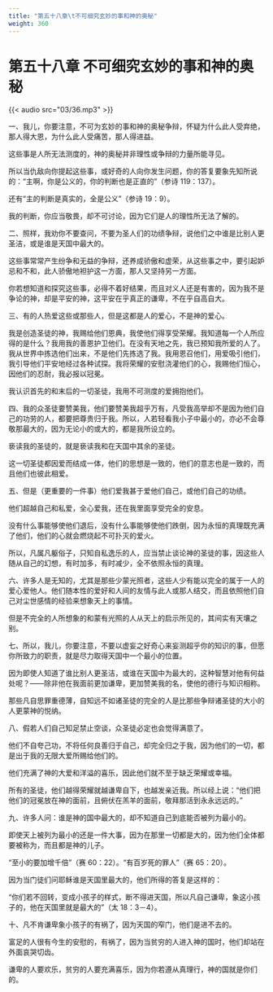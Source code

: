```yaml
---
title: "第五十八章\t不可细究玄妙的事和神的奥秘"
weight: 360
---
```


# 第五十八章 不可细究玄妙的事和神的奥秘

{{< audio src="03/36.mp3" >}}

一、我儿，你要注意，不可为玄妙的事和神的奥秘争辩，怀疑为什么此人受弃绝，那人得大恩，为什么此人受痛苦，那人得进益。

这些事是人所无法测度的，神的奥秘并非理性或争辩的力量所能寻见。

所以当仇敌向你提起这些事，或好奇的人向你发生问题，你的答复要象先知所说的：“主啊，你是公义的，你的判断也是正直的”（参诗 119：137）。

还有“主的判断是真实的，全是公义”（参诗 19：9）。

我的判断，你应当敬畏，却不可讨论，因为它们是人的理性所无法了解的。

二、照样，我劝你不要查问，不要为圣人们的功绩争辩，说他们之中谁是比别人更圣洁，或是谁是天国中最大的。

这些事常常产生纷争和无益的争辩，还养成骄傲和虚荣，从这些事之中，要引起妒忌和不和，此人骄傲地袒护这一方面，那人又坚持另一方面。

你若想知道和探究这些事，必得不着好结果，而且对义人还是有害的，因为我不是争论的神，却是平安的神，这平安在乎真正的谦卑，不在乎自高自大。

三、有的人热爱这些或那些人，但是这都是人的爱心，不是神的爱心。

我是创造圣徒的神，我赐给他们恩典，我使他们得享受荣耀。我知道每一个人所应得的是什么？我用我的善恩护卫他们。在没有天地之先，我已预知我所爱的人了。我从世界中拣选他们出来，不是他们先拣选了我。我用恩召他们，用爱吸引他们，我引导他们平安地经过各种试探。我将荣耀的安慰浇灌他们的心，我赐他们恒心，因他们的忍耐，我必报以冠冕。

我认识首先的和末后的一切圣徒，我用不可测度的爱拥抱他们。

四、我的众圣徒要赞美我，他们要赞美我超乎万有，凡受我高举却不是因为他们自己的功劳的人，都要把尊贵归于我。所以，人若轻看我小子中最小的，亦必不会尊敬那最大的，因为无论小的或大的，都是我所设立的。

亵读我的圣徒的，就是亵读我和在天国中其余的圣徒。

这一切圣徒都因爱而结成一体，他们的思想是一致的，他们的意志也是一致的，而且他们也彼此相爱。

五、但是（更重要的一件事）他们爱我甚于爱他们自己，或他们自己的功绩。

他们超越自己和私爱，全心爱我，还在我里面享受完全的安息。

没有什么事能够使他们退后，没有什么事能够使他们跌倒，因为永恒的真理既充满了他们，他们的心就会燃烧起不可扑灭的爱火。

所以，凡属凡躯俗子，只知自私逸乐的人，应当禁止谈论神的圣徒的事，因这些人随从自己的幻想，有时加多，有时减少，全不依照永恒的真理。

六、许多人是无知的，尤其是那些少蒙光照者，这些人少有能以完全的属于一人的爱心爱他人。他们随本性的爱好和人间的友情与此人或那人结交，而且依照他们自己对尘世感情的经验来想象天上的事情。

但是不完全的人所想象的和蒙有光照的人从天上的启示所见的，其间实有天壤之别。

七、所以，我儿，你要注意，不要以虚妄之好奇心来妄测超乎你的知识的事，但愿你所致力的职责，就是尽力取得天国中一个最小的位置。

因为即使人知道了谁比别人更圣洁，或谁在天国中为最大的，这种智慧对他有何益处呢？——除非他在我面前更加谦卑，更加赞美我的名，使他的德行与知识相称。

那些凡自思罪重德薄，自知远不如诸圣徒的完全的人是比那些争辩诸圣徒的大小的人更蒙神的悦纳。

八、假若人们自己知足禁止空谈，众圣徒必定也会觉得满意了。

他们不自夸己功，不将任何良善归于自己，却完全归之于我，因为他们的一切，都是出于我的无限大爱所赐给他们的。

他们充满了神的大爱和洋溢的喜乐，因此他们就不至于缺乏荣耀或幸福。

所有的圣徒，他们越得荣耀就越谦卑自下，也越发亲近我。所以经上说：“他们把他们的冠冕放在神的面前，且俯伏在羔羊的面前，敬拜那活到永永远远的。”

九、许多人问：谁是神的国中最大的，却不知道自己到底能否被列为最小的。

即使天上被列为最小的还是一件大事，因为在那里一切都是大的，因为他们全体都要被称为，而且都是神的儿子。

“至小的要加增千倍”（赛 60：22）。“有百岁死的罪人”（赛 65：20）。

因为当门徒们问耶稣谁是天国里最大的，他们所得的答复是这样的：

“你们若不回转，变成小孩子的样式，断不得进天国，所以凡自己谦卑，象这小孩子的，他在天国里就是最大的”（太 18：3－4）。

十、凡不肯谦卑象小孩子的有祸了，因为天国的窄门，他们是进不去的。

富足的人很有今生的安慰的，有祸了，因为当贫穷的人进入神的国时，他们却站在外面哀哭切齿。

谦卑的人要欢乐，贫穷的人要充满喜乐，因为你若遵从真理行，神的国就是你们的。
